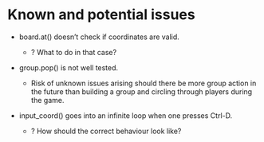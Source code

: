 # Known and potential issues

* board.at() doesn’t check if coordinates are valid.
    * ? What to do in that case?

* group.pop() is not well tested.
    * Risk of unknown issues arising should there be more group action in the future than building a group and circling through players during the game.

* input_coord() goes into an infinite loop when one presses Ctrl-D.
    * ? How should the correct behaviour look like?